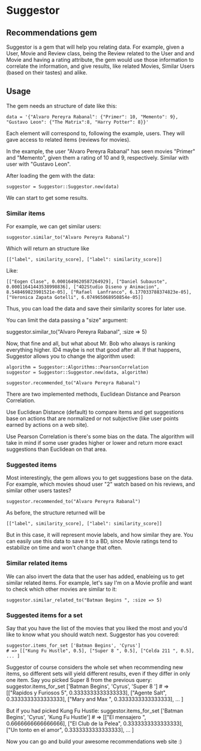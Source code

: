 # Suggestor 
## Recommendations gem

Suggestor is a gem that will help you relating data. For example, given a User, Movie and Review class, 
being the Review related to the User and and Movie and having a rating attribute, the gem would use those 
information to correlate the information, and give results, like related Movies, Similar Users (based on their
tastes) and alike. 

## Usage

The gem needs an structure of date like this:
 
    data = '{"Alvaro Pereyra Rabanal": {"Primer": 10, "Memento": 9}, "Gustavo Leon": {"The Matrix":8, "Harry Potter": 8}}'

Each element will correspond to, following the example, users. They will gave access to related items (reviews for movies). 

In the example, the user "Alvaro Pereyra Rabanal" has seen movies "Primer" and "Memento", given them a rating of 10 and 9, respectively. Similar with user with "Gustavo Leon".

After loading the gem with the data: 
    
    suggestor = Suggestor::Suggestor.new(data)

We can start to get some results. 


### Similar items

For example, we can get similar users: 

    suggestor.similar_to("Alvaro Pereyra Rabanal")

Which will return an structure like

    [["label", similarity_score], ["label": similarity_score]]

Like:

    [["Eogen Clase", 0.0001649620587264929], ["Daniel Subauste", 0.00011641443538998836], ["4D2Studio Diseno y Animacion", 8.548469823901521e-05], ["Rafael  Lanfranco", 6.177033788374823e-05], ["Veronica Zapata Gotelli", 6.074965068950854e-05]]

Thus, you can load the data and save their similarity scores for later use.

You can limit the data passing a "size" argument:

  suggestor.similar_to("Alvaro Pereyra Rabanal", :size => 5)

Now, that fine and all, but what about Mr. Bob who always is ranking everything
higher. ID4 maybe is not that good after all. If that happens, Suggestor allows you to change the algorithm used:

    algorithm = Suggestor::Algorithms::PearsonCorrelation
    suggestor = Suggestor::Suggestor.new(data, algorithm)

    suggestor.recommended_to("Alvaro Pereyra Rabanal")

There are two implemented methods, Euclidean Distance and Pearson Correlation.

Use Euclidean Distance (default) to compare items and get suggestions base on
actions that are normalized or not subjective (like user points earned by actions on a web site).

Use Pearson Correlation is there's some bias on the data. The algorithm will
take in mind if some user grades higher or lower and return more exact suggestions than Euclidean on that area.

### Suggested items

Most interestingly, the gem allows you to get suggestions base on the data.
For example, which movies shoud user "2" watch based on his reviews, and similar other users tastes?

    suggestor.recommended_to("Alvaro Pereyra Rabanal")

As before, the structure returned will be

    [["label", similarity_score], ["label": similarity_score]]

But in this case, it will represent movie labels, and how similar they are. You
can easily use this data to save it to a BD, since Movie ratings tend to estabilize on time and won't change that often. 

### Similar related items

We can also invert the data that the user has added, enableing us to get 
similar related items. For example, let's say I'm on a Movie profile and
want to check which other movies are similar to it:

    suggestor.similar_related_to("Batman Begins ", :size => 5)

### Suggested items for a set

Say that you have the list of the movies that you liked the most and you'd like to know what you should watch next. Suggestor has you covered:

	suggestor.items_for_set ['Batman Begins', 'Cyrus']
	# => [["Kung Fu Hustle", 0.5], ["Super 8 ", 0.5], ["Celda 211 ", 0.5], ... ]

Suggestor of course considers the whole set when recommending new items, so different sets will yield different results, even if they differ in only one item. Say you picked Super 8 from the previous query:
	suggestor.items_for_set ['Batman Begins', 'Cyrus', 'Super 8 ']
	# => [["Rapidos y Furiosos 5", 0.3333333333333333], ["Agente Salt", 0.3333333333333333], ["Mary and Max ", 0.3333333333333333], ... ]

But if you had picked Kung Fu Hustle:
	suggestor.items_for_set ['Batman Begins', 'Cyrus', 'Kung Fu Hustle']
	# => [["El mensajero ", 0.6666666666666666], ["El Club de la Pelea", 0.3333333333333333], ["Un tonto en el amor", 0.3333333333333333], ... ]

Now you can go and build your awesome recommendations web site :)
